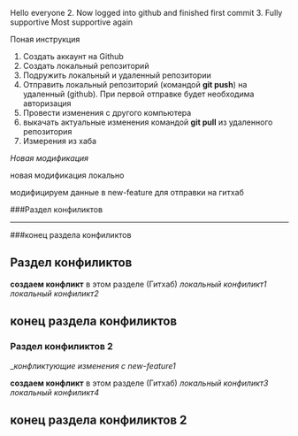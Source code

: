 Hello everyone
2. Now logged into github and finished first commit
3. Fully supportive
Most supportive again


Поная инструкция

1. Создать аккаунт на Github
2. Создать локальный репозиторий
3. Подружить локальный и удаленный репозитории
4. Отправить локальный репозиторий (командой __git push__) на удаленный (github).
При первой отправке будет необходима авторизация
5. Провести изменения с другого компьютера
6. выкачать актуальные изменения командой __git pull__ из удаленного репозитория
7. Измерения из хаба

*Новая модификация*

новая модификация локально

модифицируем данные в new-feature для отправки на гитхаб


###Раздел конфиликтов


_________________________________________________________


###конец раздела конфиликтов
## Раздел конфиликтов
__создаем конфликт__ в этом разделе (Гитхаб)
*локальный конфиликт1*
*локальный конфиликт2*

## конец раздела конфиликтов


### Раздел конфиликтов 2


__конфликтующие изменения с new-feature1_

__создаем конфликт__ в этом разделе (Гитхаб)
*локальный конфиликт3*
*локальный конфиликт4*

## конец раздела конфиликтов 2
